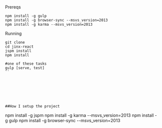 Prereqs
```
npm install -g gulp
npm install -g browser-sync --msvs_version=2013
npm install -g karma --msvs_version=2013
```


Running
```
git clone
cd jinx-react
jspm install
npm install

#one of these tasks
gulp [serve, test]
``







##How I setup the project

```
npm install -g jspm
npm install -g karma --msvs_version=2013
npm install -g gulp
npm install -g browser-sync --msvs_version=2013
```